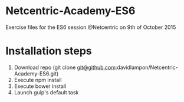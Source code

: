 # Netcentric-Academy-ES6
Exercise files for the ES6 session @Netcentric on 9th of October 2015

# Installation steps

1. Download repo (git clone git@github.com:davidlampon/Netcentric-Academy-ES6.git)
2. Execute npm install
3. Execute bower install
4. Launch gulp's default task
